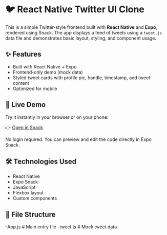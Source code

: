 # 🐦 React Native Twitter UI Clone

This is a simple Twitter-style frontend built with **React Native** and **Expo**, rendered using Snack. The app displays a feed of tweets using a `tweet.js` data file and demonstrates basic layout, styling, and component usage.

## ✨ Features
- Built with React Native + Expo
- Frontend-only demo (mock data)
- Styled tweet cards with profile pic, handle, timestamp, and tweet content
- Optimized for mobile

## 📲 Live Demo
Try it instantly in your browser or on your phone:

👉 [Open in Snack](https://snack.expo.dev/@21562343/tweet)

No login required. You can preview and edit the code directly in Expo Snack.

## 🛠️ Technologies Used
- React Native
- Expo Snack
- JavaScript
- Flexbox layout
- Custom components

## 📁 File Structure
-App.js # Main entry file
-tweet.js # Mock tweet data

